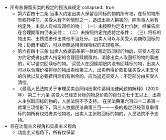 - 所有权保留买卖的规定的民法典规定
  collapsed:: true
	- 第六百四十二条 当事人约定出卖人保留合同标的物的所有权，在标的物所有权转移前，买受人有下列情形之一，造成出卖人损害的，除当事人另有约定外，出卖人有权取回标的物：
	  （一）未按照约定支付价款，经催告后在合理期限内仍未支付；
	  （二）未按照约定完成特定条件；
	  （三）将标的物出卖、出质或者作出其他不当处分。
	  出卖人可以与买受人协商取回标的物；协商不成的，可以参照适用担保物权的实现程序。
	- 第六百四十三条 出卖人依据前条第一款的规定取回标的物后，买受人在双方约定或者出卖人指定的合理回赎期限内，消除出卖人取回标的物的事由的，可以请求回赎标的物。
	  买受人在回赎期限内没有回赎标的物，出卖人可以以合理价格将标的物出卖给第三人，出卖所得价款扣除买受人未支付的价款以及必要费用后仍有剩余的，应当返还买受人；不足部分由买受人清偿。
	- 《最高人民法院关于审理买卖合同纠纷案件适用法律问题的解释》（2020年）
	  第二十六条 买受人已经支付标的物总价款的百分之七十五以上，出卖人主张取回标的物的，人民法院不予支持。
	  在民法典第六百四十二条第一款第三项情形下，第三人依据民法典第三百一十一条的规定已经善意取得标的物所有权或者其他物权，出卖人主张取回标的物的，人民法院不予支持。
- 存在功能主义视角和实质主义视角
	- 功能主义视角下，所有权保留